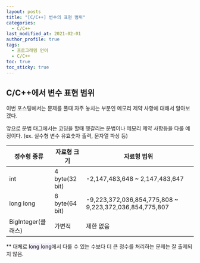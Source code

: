 ```yaml
---
layout: posts
title: "[C/C++] 변수의 표현 범위"
categories:
  - C/C++
last_modified_at: 2021-02-01
author_profile: true
tags:
  - 프로그래밍 언어
  - C/C++
toc: true
toc_sticky: true
---
```


## C/C++에서 변수 표현 범위

이번 포스팅에서는 문제를 풀때 자주 놓치는 부분인 메모리 제약 사항에 대해서 알아보겠다.

앞으로 문법 태그에서는 코딩을 할때 헷갈리는 문법이나 메모리 제약 사항등을 다룰 예정이다. (ex. 실수형 변수 유효숫자 출력, 문자열 파싱 등)

|정수형 종류|자료형 크기|자료형 범위|
|------|---|---|
|int|4 byte(32 bit)|-2,147,483,648 ~ 2,147,483,647|
|long long|8 byte(64 bit)|-9,223,372,036,854,775,808 ~ 9,223,372,036,854,775,807|
|BigInteger(클래스)|가변적|제한 없음|


** 대체로 <mark style='background-color: #f5f0ff'>long long</mark>에서 다룰 수 있는 수보다 더 큰 정수를 처리하는 문제는 잘 출제되지 않음.
